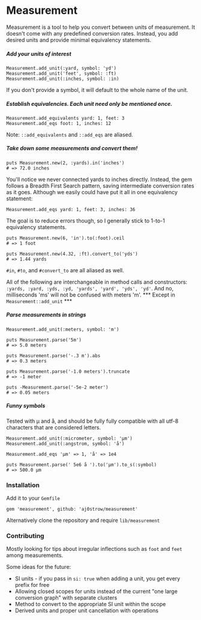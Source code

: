 # Measurement

Measurement is a tool to help you convert between units of measurement. It doesn't come with any predefined conversion rates. Instead, you add desired units and provide minimal equivalency statements. 

##### Add your units of interest

```
Measurement.add_unit(:yard, symbol: 'yd')
Measurement.add_unit('feet', symbol: :ft)
Measurement.add_unit(:inches, symbol: :in)
```

If you don't provide a symbol, it will default to the whole name of the unit. 

##### Establish equivalencies. Each unit need only be mentioned once. 

```
Measurement.add_equivalents yard: 1, feet: 3
Measurement.add_eqs foot: 1, inches: 12
```

Note: `::add_equivalents` and `::add_eqs` are aliased. 

##### Take down some measurements and convert them!

```
puts Measurement.new(2, :yards).in('inches')
# => 72.0 inches
```

You'll notice we never connected yards to inches directly. Instead, the gem follows a Breadth First Search pattern, saving intermediate conversion rates as it goes. Although we easily could have put it all in one equivalency statement:

```
Measurement.add_eqs yard: 1, feet: 3, inches: 36
```

The goal is to reduce errors though, so I generally stick to 1-to-1 equivalency statements. 

```
puts Measurement.new(6, 'in').to(:foot).ceil
# => 1 foot
```

```
puts Measurement.new(4.32, :ft).convert_to('yds')
# => 1.44 yards
```

`#in`, `#to`, and `#convert_to` are all aliased as well. 

All of the following are interchangeable in method calls and constructors: `:yards, :yard, :yds, :yd, 'yards', 'yard', 'yds', 'yd'`. And no, milliseconds 'ms' will not be confused with meters 'm'. \*\*\* Except in `Measurement::add_unit` \*\*\*

##### Parse measurements in strings

```
Measurement.add_unit(:meters, symbol: 'm')

puts Measurement.parse('5m')
# => 5.0 meters

puts Measurement.parse('-.3 m').abs
# => 0.3 meters

puts Measurement.parse('-1.0 meters').truncate
# => -1 meter

puts -Measurement.parse('-5e-2 meter')
# => 0.05 meters
```

##### Funny symbols

Tested with µ and å, and should be fully fully compatible with all utf-8 characters that are considered letters.

```
Measurement.add_unit(:micrometer, symbol: 'µm')
Measurement.add_unit(:angstrom, symbol: 'å')

Measurement.add_eqs 'µm' => 1, 'å' => 1e4

puts Measurement.parse(' 5e6 å ').to('µm').to_s(:symbol)
# => 500.0 µm
```

### Installation

Add it to your `Gemfile`

```
gem 'measurement', github: 'aj0strow/measurement'
```

Alternatively clone the repository and require `lib/measurement`

### Contributing

Mostly looking for tips about irregular inflections such as `foot` and `feet` among measurements. 

Some ideas for the future:

- SI units - if you pass in `si: true` when adding a unit, you get every prefix for free
- Allowing closed scopes for units instead of the current "one large conversion graph" with separate clusters 
- Method to convert to the appropriate SI unit within the scope
- Derived units and proper unit cancellation with operations